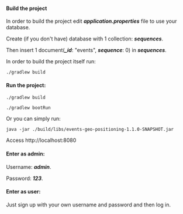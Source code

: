 #### Build the project

In order to build the project edit _**application.properties**_ file to use your database.

Create (if you don't have) database with 1 collection: _**sequences**_.

Then insert 1 document(_**\_id**_: "events", _**sequence**_: 0)  in _**sequences**_.

In order to build the project itself run:

```
./gradlew build
```

#### Run the project:

```
./gradlew build
```
```
./gradlew bootRun
```

Or you can simply run:

```
java -jar ./build/libs/events-geo-positioning-1.1.0-SNAPSHOT.jar
```
Access http://localhost:8080

#### Enter as admin:

Username: _**admin**_.

Password: _**123**_.

#### Enter as user:

Just sign up with your own username and password and then log in.